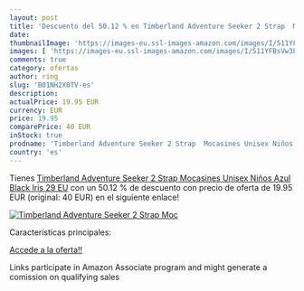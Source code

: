 ```yaml
---
layout: post
title: 'Descuento del 50.12 % en Timberland Adventure Seeker 2 Strap  Moc'
date: 
thumbnailImage: 'https://images-eu.ssl-images-amazon.com/images/I/511YFBsVw3L._SL200_.jpg'
images: [ 'https://images-eu.ssl-images-amazon.com/images/I/511YFBsVw3L._SL200_.jpg' ]
comments: true
category: ofertas
author: ring
slug: 'B01NH2X0TV-es'
description:
actualPrice: 19.95 EUR
currency: EUR
price: 19.95
comparePrice: 40 EUR
inStock: true
prodname: 'Timberland Adventure Seeker 2 Strap  Mocasines Unisex Niños  Azul  Black Iris   29 EU'
country: 'es'
---
```


Tienes [Timberland Adventure Seeker 2 Strap  Mocasines Unisex Niños  Azul  Black Iris   29 EU](https://www.amazon.es/dp/B01NH2X0TV/?tag=tolees-21) con un 50.12 % de descuento con precio de oferta de 19.95 EUR (original: 40 EUR) en el siguiente enlace!

[![Timberland Adventure Seeker 2 Strap  Moc](https://images-eu.ssl-images-amazon.com/images/I/511YFBsVw3L._SL200_.jpg)](https://www.amazon.es/dp/B01NH2X0TV/?tag=tolees-21)

Características principales:


[Accede a la oferta!!](https://www.amazon.es/dp/B01NH2X0TV/?tag=tolees-21)

Links participate in Amazon Associate program and might generate a comission on qualifying sales


